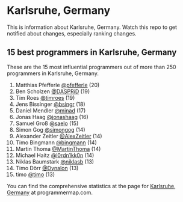 Karlsruhe, Germany
================================================================================
This is information about Karlsruhe, Germany. Watch this repo to get notified about changes, especially ranking changes.

15 best programmers in Karlsruhe, Germany
--------------------------------------------------------------------------------
These are the 15 most influential programmers out of more than 250 programmers in Karlsruhe, Germany.

1. Matthias Pfefferle [@pfefferle](https://github.com/pfefferle) (20)
2. Ben Scholzen [@DASPRiD](https://github.com/DASPRiD) (19)
3. Tim Roes [@timroes](https://github.com/timroes) (19)
4. Jens Bissinger [@bsingr](https://github.com/bsingr) (18)
5. Daniel Mendler [@minad](https://github.com/minad) (17)
6. Jonas Haag [@jonashaag](https://github.com/jonashaag) (16)
7. Samuel Groß [@saelo](https://github.com/saelo) (15)
8. Simon Gog [@simongog](https://github.com/simongog) (14)
9. Alexander Zeitler [@AlexZeitler](https://github.com/AlexZeitler) (14)
10. Timo Bingmann [@bingmann](https://github.com/bingmann) (14)
11. Martin Thoma [@MartinThoma](https://github.com/MartinThoma) (14)
12. Michael Haitz [@l0rdn1kk0n](https://github.com/l0rdn1kk0n) (14)
13. Niklas Baumstark [@niklasb](https://github.com/niklasb) (13)
14. Timo Dörr [@Dynalon](https://github.com/Dynalon) (13)
15. timo [@timo](https://github.com/timo) (13)

You can find the comprehensive statistics at the page for [Karlsruhe, Germany](http://programmermap.com/area/karlsruhe-germany) at programmermap.com.